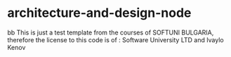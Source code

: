 # architecture-and-design-node
bb
This is just a test template from the courses of SOFTUNI BULGARIA,
therefore the license to this code is of : Software University LTD and Ivaylo Kenov
